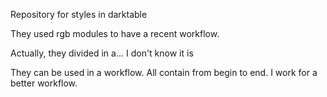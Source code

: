 Repository for styles in darktable

They used rgb modules to have a recent workflow. 

Actually, they divided in a... I don't know it is

They can be used in a workflow.  All contain from begin to end. I work
for a better workflow.
